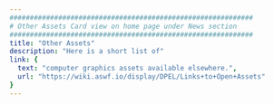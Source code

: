 ```yaml
---
############################################################
# Other Assets Card view on home page under News section
############################################################
title: "Other Assets"
description: "Here is a short list of"
link: {
  text: "computer graphics assets available elsewhere.",
  url: "https://wiki.aswf.io/display/DPEL/Links+to+Open+Assets"
}
---
```

